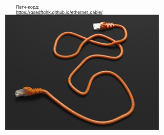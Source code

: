 &nbsp;&nbsp;&nbsp;&nbsp;&nbsp;&nbsp;&nbsp;&nbsp;&nbsp;Патч-корд:
<br>
&nbsp;&nbsp;&nbsp;&nbsp;&nbsp;&nbsp;&nbsp;&nbsp;&nbsp;https://qsedftghk.github.io/ethernet_cable/
<br>
![Preview](https://github.com/qsedftghk/ethernet_cable/blob/main/ethernet_cable.gif)

